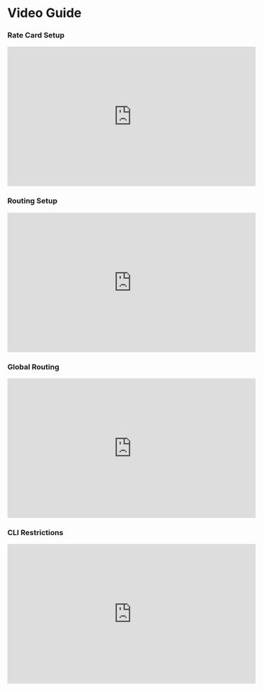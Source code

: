 # Video Guide

### Rate Card Setup

<iframe width="560" height="315" src="https://www.youtube.com/embed/EW9Mjn5fbYc" frameborder="0" allow="accelerometer; autoplay; encrypted-media; gyroscope; picture-in-picture" allowfullscreen></iframe>

### Routing Setup
<iframe width="560" height="315" src="https://www.youtube.com/embed/uoZUMpVU4T8" frameborder="0" allow="accelerometer; autoplay; encrypted-media; gyroscope; picture-in-picture" allowfullscreen></iframe>

### Global Routing
<iframe width="560" height="315" src="https://www.youtube.com/embed/nGOtPlWs01k" frameborder="0" allow="accelerometer; autoplay; encrypted-media; gyroscope; picture-in-picture" allowfullscreen></iframe>

### CLI Restrictions

<iframe width="560" height="315" src="https://www.youtube.com/embed/rPnXQdFRq3I" frameborder="0" allow="accelerometer; autoplay; encrypted-media; gyroscope; picture-in-picture" allowfullscreen></iframe>
